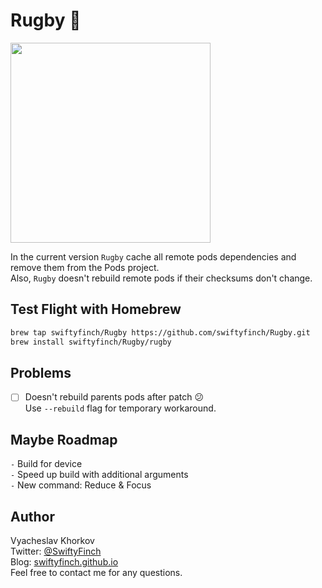# Rugby 🏈

<img src="https://github.com/swiftyfinch/Rugby/blob/main/Demo.gif" width="320"/>

In the current version `Rugby` cache all remote pods dependencies and remove them from the Pods project.\
Also, `Rugby` doesn't rebuild remote pods if their checksums don't change.

## Test Flight with Homebrew

```bash
brew tap swiftyfinch/Rugby https://github.com/swiftyfinch/Rugby.git
brew install swiftyfinch/Rugby/rugby
```

## Problems

- [ ] Doesn't rebuild parents pods after patch 😕 \
Use `--rebuild` flag for temporary workaround.

## Maybe Roadmap

`-` Build for device\
`-` Speed up build with additional arguments\
`-` New command: Reduce & Focus

## Author

Vyacheslav Khorkov\
Twitter: [@SwiftyFinch](https://twitter.com/swiftyfinch)\
Blog: [swiftyfinch.github.io](https://swiftyfinch.github.io/en)\
Feel free to contact me for any questions.
